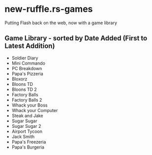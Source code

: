 # new-ruffle.rs-games

Putting Flash back on the web, now with a game library

## Game Library - sorted by Date Added (First to Latest Addition)

- Soldier Diary
- Mini Commando
- PC Breakdown
- Papa's Pizzeria
- Bloxorz
- Bloons TD
- Bloons TD 2
- Factory Balls
- Factory Balls 2
- Whack your Boss
- Whack your Computer
- Steak and Jake
- Sugar Sugar
- Sugar Sugar 2
- Airport Tycoon
- Jack Smith
- Papa's Freezeria
- Papa's Burgeria
